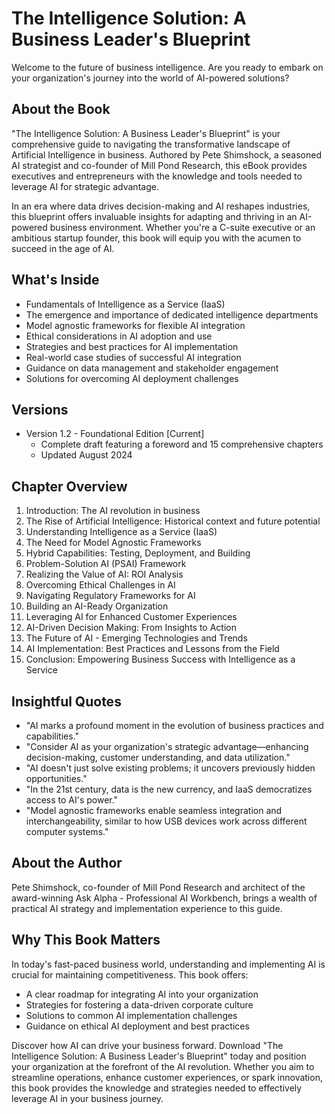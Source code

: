 # The Intelligence Solution: A Business Leader's Blueprint

Welcome to the future of business intelligence. Are you ready to embark on your organization's journey into the world of AI-powered solutions?

## About the Book

"The Intelligence Solution: A Business Leader's Blueprint" is your comprehensive guide to navigating the transformative landscape of Artificial Intelligence in business. Authored by Pete Shimshock, a seasoned AI strategist and co-founder of Mill Pond Research, this eBook provides executives and entrepreneurs with the knowledge and tools needed to leverage AI for strategic advantage.

In an era where data drives decision-making and AI reshapes industries, this blueprint offers invaluable insights for adapting and thriving in an AI-powered business environment. Whether you're a C-suite executive or an ambitious startup founder, this book will equip you with the acumen to succeed in the age of AI.

## What's Inside

- Fundamentals of Intelligence as a Service (IaaS)
- The emergence and importance of dedicated intelligence departments
- Model agnostic frameworks for flexible AI integration
- Ethical considerations in AI adoption and use
- Strategies and best practices for AI implementation
- Real-world case studies of successful AI integration
- Guidance on data management and stakeholder engagement
- Solutions for overcoming AI deployment challenges

## Versions

- Version 1.2 - Foundational Edition [Current]
  - Complete draft featuring a foreword and 15 comprehensive chapters
  - Updated August 2024

## Chapter Overview

1. Introduction: The AI revolution in business
2. The Rise of Artificial Intelligence: Historical context and future potential
3. Understanding Intelligence as a Service (IaaS)
4. The Need for Model Agnostic Frameworks
5. Hybrid Capabilities: Testing, Deployment, and Building
6. Problem-Solution AI (PSAI) Framework
7. Realizing the Value of AI: ROI Analysis
8. Overcoming Ethical Challenges in AI
9. Navigating Regulatory Frameworks for AI
10. Building an AI-Ready Organization
11. Leveraging AI for Enhanced Customer Experiences
12. AI-Driven Decision Making: From Insights to Action
13. The Future of AI - Emerging Technologies and Trends
14. AI Implementation: Best Practices and Lessons from the Field
15. Conclusion: Empowering Business Success with Intelligence as a Service

## Insightful Quotes

- "AI marks a profound moment in the evolution of business practices and capabilities."
- "Consider AI as your organization's strategic advantage—enhancing decision-making, customer understanding, and data utilization."
- "AI doesn't just solve existing problems; it uncovers previously hidden opportunities."
- "In the 21st century, data is the new currency, and IaaS democratizes access to AI's power."
- "Model agnostic frameworks enable seamless integration and interchangeability, similar to how USB devices work across different computer systems."

## About the Author

Pete Shimshock, co-founder of Mill Pond Research and architect of the award-winning Ask Alpha - Professional AI Workbench, brings a wealth of practical AI strategy and implementation experience to this guide.

## Why This Book Matters

In today's fast-paced business world, understanding and implementing AI is crucial for maintaining competitiveness. This book offers:

- A clear roadmap for integrating AI into your organization
- Strategies for fostering a data-driven corporate culture
- Solutions to common AI implementation challenges
- Guidance on ethical AI deployment and best practices

Discover how AI can drive your business forward. Download "The Intelligence Solution: A Business Leader's Blueprint" today and position your organization at the forefront of the AI revolution. Whether you aim to streamline operations, enhance customer experiences, or spark innovation, this book provides the knowledge and strategies needed to effectively leverage AI in your business journey.
